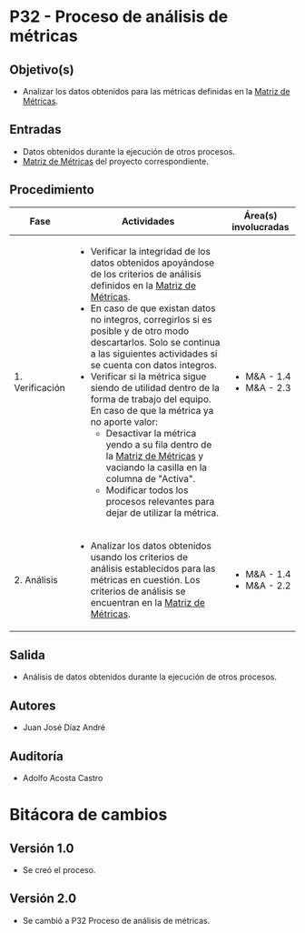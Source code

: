 # P32 - Proceso de análisis de métricas

## Objetivo(s)

- Analizar los datos obtenidos para las métricas definidas en la [Matriz de Métricas](https://docs.google.com/spreadsheets/d/1iPB2uvTLcUs6xwrzPDwUiacKQenPDzABNM7yl2GitkI/edit?usp=sharing).

## Entradas

- Datos obtenidos durante la ejecución de otros procesos.
- [Matriz de Métricas](https://docs.google.com/spreadsheets/d/1iPB2uvTLcUs6xwrzPDwUiacKQenPDzABNM7yl2GitkI/edit?usp=sharing) del proyecto correspondiente.

## Procedimiento

| Fase |   Actividades   | Área(s) involucradas |
|------|:---------------:|--------------------|
| 1. Verificación | <ul align="left"><li>Verificar la integridad de los datos obtenidos apoyándose de los criterios de análisis definidos en la [Matriz de Métricas](https://docs.google.com/spreadsheets/d/1iPB2uvTLcUs6xwrzPDwUiacKQenPDzABNM7yl2GitkI/edit?usp=sharing). </li><li>En caso de que existan datos no integros, corregirlos si es posible y de otro modo descartarlos. Solo se continua a las siguientes actividades si se cuenta con datos integros.</li><li>Verificar si la métrica sigue siendo de utilidad dentro de la forma de trabajo del equipo. En caso de que la métrica ya no aporte valor: <ul align="left"><li>Desactivar la métrica yendo a su fila dentro de la [Matriz de Métricas](https://docs.google.com/spreadsheets/d/1iPB2uvTLcUs6xwrzPDwUiacKQenPDzABNM7yl2GitkI/edit?usp=sharing) y vaciando la casilla en la columna de "Activa". </li><li>Modificar todos los procesos relevantes para dejar de utilizar la métrica.</li></ul></li></ul>| <ul><li>M&A - 1.4</li><li>M&A - 2.3</li></ul> |
| 2. Análisis | <ul align="left"><li>Analizar los datos obtenidos usando los criterios de análisis establecidos para las métricas en cuestión. Los criterios de análisis se encuentran en la [Matriz de Métricas](https://docs.google.com/spreadsheets/d/1iPB2uvTLcUs6xwrzPDwUiacKQenPDzABNM7yl2GitkI/edit?usp=sharing).</li></ul> | <ul><li>M&A - 1.4</li><li>M&A - 2.2</li></ul> |

## Salida

- Análisis de datos obtenidos durante la ejecución de otros procesos.

## Autores

- Juan José Díaz André

## Auditoría

- Adolfo Acosta Castro


# Bitácora de cambios

## Versión 1.0
  - Se creó el proceso.

## Versión 2.0
  - Se cambió a P32 Proceso de análisis de métricas.
